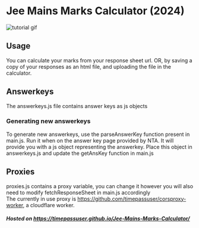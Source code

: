 # Jee Mains Marks Calculator (2024)
![tutorial gif](https://github.com/timepassuser/Jee-Mains-Marks-Calculator/blob/main/tutorial.gif)

## Usage
You can calculate your marks from your response sheet url. OR, by saving a copy of your responses as an html file, and uploading the file in the calculator.

## Answerkeys
The answerkeys.js file contains answer keys as js objects

### Generating new answerkeys
To generate new answerkeys, use the parseAnswerKey function present in main.js. Run it when on the answer key page provided by NTA. It will provide you with a js object representing the answerkey. Place this object in answerkeys.js and update the getAnsKey function in main.js

## Proxies
proxies.js contains a proxy variable, you can change it however you will also need to modify fetchResponseSheet in main.js accordingly  
The currently in use proxy is https://github.com/timepassuser/corsproxy-worker, a cloudflare worker.

##### Hosted on https://timepassuser.github.io/Jee-Mains-Marks-Calculator/
